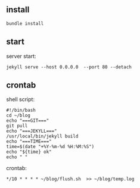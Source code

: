 ## install

```shell
bundle install
```

## start
server start:
```shell
jekyll serve --host 0.0.0.0  --port 80 --detach
```

## crontab

shell script:

```shell
#!/bin/bash
cd ~/blog
echo "===GIT==="
git pull 
echo "===JEKYLL==="
/usr/local/bin/jekyll build
echo "===TIME==="
time=$(date "+%Y-%m-%d %H:%M:%S")
echo "${time} ok"
echo " "
```

crontab: 
```shell script
*/10 * * * * ~/blog/flush.sh  >> ~/blog/temp.log
```